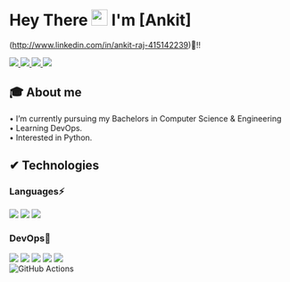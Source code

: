 #  Hey There <img src="https://github.com/TheDudeThatCode/TheDudeThatCode/blob/master/Assets/Hi.gif" width="29px"> I'm [Ankit]
(http://www.linkedin.com/in/ankit-raj-415142239)🦥!!

<a href="http://www.linkedin.com/in/ankit-raj-415142239">
  <img src="https://img.shields.io/badge/LinkedIn-0077B5?style=for-the-badge&logo=linkedin&logoColor=white" /> 
 </a> 
<a href="mailto:ankit.raz@outlook.com">
  <img src="https://img.shields.io/badge/Gmail-D14836?style=for-the-badge&logo=gmail&logoColor=white"   />
</a>
<a href="https://twitter.com/ankitraj2308">
  <img src="https://img.shields.io/badge/Twitter-1DA1F2?style=for-the-badge&logo=twitter&logoColor=white"   />
</a>
 <a href="https://dev.to/ankitraj23">
  <img src="https://img.shields.io/badge/dev.to-0A0A0A?style=for-the-badge&logo=devdotto&logoColor=white" />
</a>
<!--- <a href="  ">
	<img src="https://img.shields.io/badge/YouTube-FF0000?style=for-the-badge&logo=youtube&logoColor=white" />
</a> -->
<br>

## 🎓 About me
• I’m currently pursuing my Bachelors in Computer Science & Engineering <br />
• Learning DevOps. <br/>
• Interested in Python.


##  ✔ Technologies 
 ### Languages⚡
<img src="https://img.shields.io/badge/Java-ED8B00?style=for-the-badge&logo=java&logoColor=white" /> <img src = "https://img.shields.io/badge/C%2B%2B-00599C?style=for-the-badge&logo=c%2B%2B&logoColor=white" /> <img src="https://img.shields.io/badge/Python-FFD43B?style=for-the-badge&logo=python&logoColor=darkgreen" />

### DevOps💙 
  <img src="https://img.shields.io/badge/Docker-2CA5E0?style=for-the-badge&logo=docker&logoColor=white"> <img src="https://img.shields.io/badge/kubernetes-326ce5.svg?&style=for-the-badge&logo=kubernetes&logoColor=white"> <img src="https://img.shields.io/badge/Git-F05032?style=for-the-badge&logo=git&logoColor=white"> <img src="https://img.shields.io/badge/GitHub-100000?style=for-the-badge&logo=github&logoColor=white"> 
<img src="https://img.shields.io/badge/Linux-FCC624?style=for-the-badge&logo=linux&logoColor=black" />  
![GitHub Actions](https://img.shields.io/badge/githubactions-%232671E5.svg?style=for-the-badge&logo=githubactions&logoColor=white)


